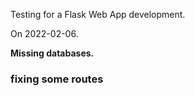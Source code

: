 Testing for a Flask Web App development.

On 2022-02-06.


**Missing databases.**


### fixing some routes
